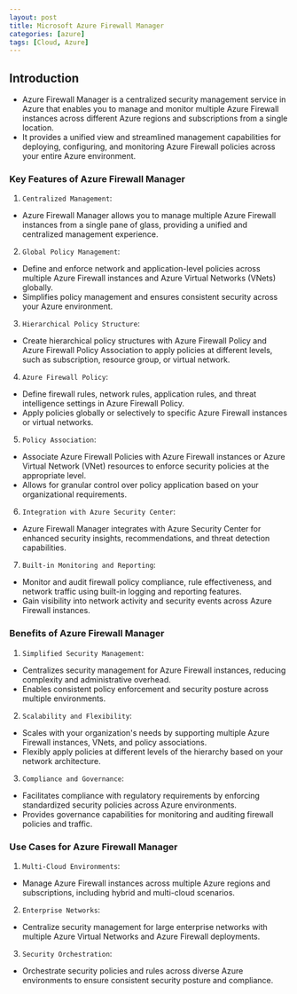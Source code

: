 ```yaml
---
layout: post
title: Microsoft Azure Firewall Manager
categories: [azure]
tags: [Cloud, Azure]
---
```


## Introduction
- Azure Firewall Manager is a centralized security management service in Azure that enables you to manage and monitor multiple Azure Firewall instances across different Azure regions and subscriptions from a single location. 
- It provides a unified view and streamlined management capabilities for deploying, configuring, and monitoring Azure Firewall policies across your entire Azure environment. 

### Key Features of Azure Firewall Manager
1. `Centralized Management`:
- Azure Firewall Manager allows you to manage multiple Azure Firewall instances from a single pane of glass, providing a unified and centralized 
management experience.

2. `Global Policy Management`:
- Define and enforce network and application-level policies across multiple Azure Firewall instances and Azure Virtual Networks (VNets) globally.
- Simplifies policy management and ensures consistent security across your Azure environment.

3. `Hierarchical Policy Structure`:
- Create hierarchical policy structures with Azure Firewall Policy and Azure Firewall Policy Association to apply policies at different levels, such as subscription, resource group, or virtual network.

4. `Azure Firewall Policy`:
- Define firewall rules, network rules, application rules, and threat intelligence settings in Azure Firewall Policy.
- Apply policies globally or selectively to specific Azure Firewall instances or virtual networks.

5. `Policy Association`:
- Associate Azure Firewall Policies with Azure Firewall instances or Azure Virtual Network (VNet) resources to enforce security policies at the appropriate level.
- Allows for granular control over policy application based on your organizational requirements.

6. `Integration with Azure Security Center`:
- Azure Firewall Manager integrates with Azure Security Center for enhanced security insights, recommendations, and threat detection capabilities.

7. `Built-in Monitoring and Reporting`:
- Monitor and audit firewall policy compliance, rule effectiveness, and network traffic using built-in logging and reporting features.
- Gain visibility into network activity and security events across Azure Firewall instances.

### Benefits of Azure Firewall Manager
1. `Simplified Security Management`:
- Centralizes security management for Azure Firewall instances, reducing complexity and administrative overhead.
- Enables consistent policy enforcement and security posture across multiple environments.

2. `Scalability and Flexibility`:
- Scales with your organization's needs by supporting multiple Azure Firewall instances, VNets, and policy associations.
- Flexibly apply policies at different levels of the hierarchy based on your network architecture.

3. `Compliance and Governance`:
- Facilitates compliance with regulatory requirements by enforcing standardized security policies across Azure environments.
- Provides governance capabilities for monitoring and auditing firewall policies and traffic.


### Use Cases for Azure Firewall Manager
1. `Multi-Cloud Environments`:
- Manage Azure Firewall instances across multiple Azure regions and subscriptions, including hybrid and multi-cloud scenarios.

2. `Enterprise Networks`:
- Centralize security management for large enterprise networks with multiple Azure Virtual Networks and Azure Firewall deployments.

3. `Security Orchestration`:
- Orchestrate security policies and rules across diverse Azure environments to ensure consistent security posture and compliance.
